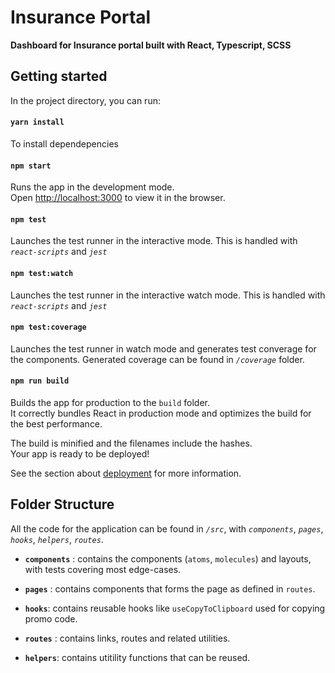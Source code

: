 # Insurance Portal

**Dashboard for Insurance portal built with React, Typescript, SCSS**

## Getting started

In the project directory, you can run:

#### `yarn install`

To install dependepencies

#### `npm start`

Runs the app in the development mode.\
Open [http://localhost:3000](http://localhost:3000) to view it in the browser.

#### `npm test`

Launches the test runner in the interactive mode. This is handled with _`react-scripts`_ and _`jest`_

#### `npm test:watch`

Launches the test runner in the interactive watch mode. This is handled with _`react-scripts`_ and _`jest`_

#### `npm test:coverage`

Launches the test runner in watch mode and generates test converage for the components. Generated coverage can be found in _`/coverage`_ folder.

#### `npm run build`

Builds the app for production to the `build` folder.\
It correctly bundles React in production mode and optimizes the build for the best performance.

The build is minified and the filenames include the hashes.\
Your app is ready to be deployed!

See the section about [deployment](https://facebook.github.io/create-react-app/docs/deployment) for more information.

## Folder Structure

All the code for the application can be found in _`/src`_, with _`components`_, _`pages`_, _`hooks`_, _`helpers`_, _`routes`_.

- **`components`** : contains the components (`atoms`, `molecules`) and layouts, with tests covering most edge-cases.

- **`pages`** : contains components that forms the page as defined in `routes`.

- **`hooks`**: contains reusable hooks like `useCopyToClipboard` used for copying promo code.

- **`routes`** : contains links, routes and related utilities.

- **`helpers`**: contains utitility functions that can be reused.
